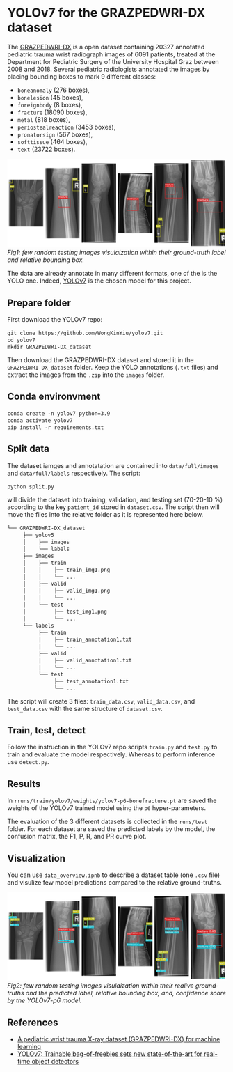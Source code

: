 # YOLOv7 for the GRAZPEDWRI-DX dataset

The [GRAZPEDWRI-DX](https://www.nature.com/articles/s41597-022-01328-z) is a open dataset containing 20327 annotated pediatric trauma wrist radiograph images of 6091 patients, treated at the Department for Pediatric Surgery of the University Hospital Graz between 2008 and 2018. Several pediatric radiologists annotated the images by placing bounding boxes to mark 9 different classes:

- `boneanomaly`  (276 boxes),
- `bonelesion` (45 boxes),
- `foreignbody` (8 boxes),
- `fracture` (18090 boxes),
- `metal` (818 boxes),
- `periostealreaction` (3453 boxes),
- `pronatorsign` (567 boxes),
- `softtissue` (464 boxes),
- `text` (23722 boxes).

![overview](overview.png)
*Fig1: few random testing images visulaization within their ground-truth label and relative bounding box.*

The data are already annotate in many different formats, one of the is the YOLO one. Indeed, [YOLOv7](https://github.com/WongKinYiu/yolov7.git) is the chosen model for this project.

## Prepare folder

First download the YOLOv7 repo:

    git clone https://github.com/WongKinYiu/yolov7.git
    cd yolov7
    mkdir GRAZPEDWRI-DX_dataset

Then download the GRAZPEDWRI-DX dataset and stored it in the `GRAZPEDWRI-DX_dataset` folder. Keep the YOLO annotations (`.txt` files) and extract the images from the `.zip` into the `images` folder.

## Conda environvment

    conda create -n yolov7 python=3.9
    conda activate yolov7
    pip install -r requirements.txt

## Split data

The dataset iamges and annotatation are contained into `data/full/images` and `data/full/labels` respectively. The script:

    python split.py

will divide the dataset into training, validation, and testing set (70-20-10 %) according to the key `patient_id` stored in `dataset.csv`. The script then will move the files into the relative folder as it is represented here below.


    └── GRAZPEDWRI-DX_dataset     
         ├── yolov5
         │    ├── images
         │    └── labels
         ├── images
         │    ├── train
         │    │    ├── train_img1.png
         │    │    └── ...
         │    ├── valid
         │    │    ├── valid_img1.png
         │    │    └── ...
         │    └── test
         │         ├── test_img1.png
         │         └── ...
         └── labels
              ├── train
              │    ├── train_annotation1.txt
              │    └── ...
              ├── valid
              │    ├── valid_annotation1.txt
              │    └── ...
              └── test
                   ├── test_annotation1.txt
                   └── ...

The script will create 3 files: `train_data.csv`, `valid_data.csv`, and `test_data.csv` with the same structure of `dataset.csv`.

## Train, test, detect

Follow the instruction in the YOLOv7 repo scripts `train.py` and `test.py` to train and evaluate the model respectively. Whereas to perform inference use `detect.py`.

## Results

In `rruns/train/yolov7/weights/yolov7-p6-bonefracture.pt` are saved the weights of the YOLOv7 trained model using the `p6` hyper-parameters.

The evaluation of the 3 different datasets is collected in the `runs/test` folder. For each dataset are saved the predicted labels by the model, the confusion matrix, the F1, P, R, and PR curve plot.

## Visualization

You can use `data_overview.ipnb` to describe a dataset table (one `.csv` file) and visulize few model predictions compared to the relative ground-truths.

![overview](overview_pred.png)
*Fig2: few random testing images visulaization within their realive ground-truths and the predicted label, relative bounding box, and, confidence score by the YOLOv7-p6 model.*

## References

- [A pediatric wrist trauma X-ray dataset (GRAZPEDWRI-DX) for machine learning](https://www.nature.com/articles/s41597-022-01328-z)
- [YOLOv7: Trainable bag-of-freebies sets new state-of-the-art for real-time object detectors](https://arxiv.org/abs/2207.02696)

